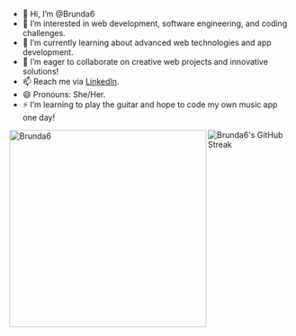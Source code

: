 - 👋 Hi, I’m @Brunda6
- 👀 I’m interested in web development, software engineering, and coding challenges.
- 🌱 I’m currently learning about advanced web technologies and app development.
- 💞️ I’m eager to collaborate on creative web projects and innovative solutions!
- 📫 Reach me via [LinkedIn](https://www.linkedin.com/in/brunda26/).
- 😄 Pronouns: She/Her.
- ⚡ I’m learning to play the guitar and hope to code my own music app one day!


<img align="left" src="https://github-readme-stats.vercel.app/api/top-langs?username=Brunda6&show_icons=true&locale=en&layout=compact&theme=dark" alt="Brunda6" width="350px"/>

<img src="https://streak-stats.demolab.com?user=Brunda6&theme=black-ice" alt="Brunda6's GitHub Streak" style="display: block; margin: 0 auto;"/>

